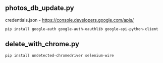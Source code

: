 ## photos_db_update.py

credentials.json - https://console.developers.google.com/apis/

```
pip install google-auth google-auth-oauthlib google-api-python-client

```

## delete_with_chrome.py

```
pip install undetected-chromedriver selenium-wire
```
